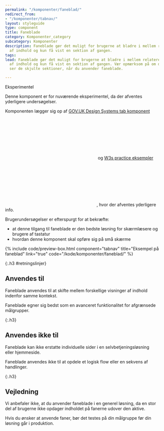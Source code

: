 ```yaml
---
permalink: "/komponenter/faneblad/"
redirect_from:
- "/komponenter/tabnav/"
layout: styleguide
type: component
title: Faneblade
category: Komponenter_category
subcategory: Komponenter
description: Faneblade gør det muligt for brugerne at bladre i mellem relaterede sektioner
  af indhold og kun få vist en sektion af gangen.
tags: 
lead: Faneblade gør det muligt for brugerne at bladre i mellem relaterede sektioner
  af indhold og kun få vist en sektion af gangen. Vær opmærksom på om dine brugere
  ser de skjulte sektioner, når du anvender faneblade.

---
```

<div class="alert alert-warning">
    <div class="alert-body">
        <p class="alert-heading">Eksperimentel</p>
        <p>Denne komponent er for nuværende eksperimentel, da der afventes yderligere undersøgelser.</p>
        <p>Komponenten lægger sig op af <a href="https://design-system.service.gov.uk/components/tabs/" class="icon-link">GOV.UK Design Systems tab komponent<svg class="icon-svg" focusable="false" aria-hidden="true"><use xlink:href="#open-in-new"></use></svg></a> og <a href="https://www.w3.org/TR/wai-aria-practices/examples/tabs/tabs-2/tabs.html" class="icon-link">W3s practice eksempler<svg class="icon-svg" focusable="false" aria-hidden="true"><use xlink:href="#open-in-new"></use></svg></a>, hvor der afventes yderligere info.</p>
        <p>Brugerundersøgelser er efterspurgt for at bekræfte:</p>
        <ul>
            <li>at denne tilgang til faneblade er den bedste løsning for skærmlæsere og brugere af tastatur</li>
            <li>hvordan denne komponent skal opføre sig på små skærme</li>
        </ul>
    </div>
</div>

{% include code/preview-box.html component="tabnav" title="Eksempel på faneblad" link="true" code="/kode/komponenter/faneblad/" %}

{:.h3 #retningslinjer}
## Anvendes til

Faneblade anvendes til at skifte mellem forskellige visninger af indhold indenfor samme kontekst. 

Faneblade egner sig bedst som en avanceret funktionalitet for afgrænsede målgrupper.

{:.h3}
## Anvendes ikke til

Faneblade kan ikke erstatte individuelle sider i en selvbetjeningsløsning eller hjemmeside.

Faneblade anvendes ikke til at opdele et logisk flow eller en sekvens af handlinger.

{:.h3}
## Vejledning          

Vi anbefaler ikke, at du anvender faneblade i en generel løsning, da en stor del af brugerne ikke opdager indholdet på fanerne udover den aktive.

Hvis du ønsker at anvende faner, bør det testes på din målgruppe før din løsning går i produktion.